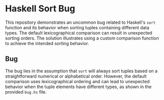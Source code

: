 # Haskell Sort Bug
This repository demonstrates an uncommon bug related to Haskell's `sort` function and its behavior when sorting tuples containing different data types. The default lexicographical comparison can result in unexpected sorting orders.  The solution illustrates using a custom comparison function to achieve the intended sorting behavior.

## Bug
The bug lies in the assumption that `sort` will always sort tuples based on a straightforward numerical or alphabetical order.  However, the default comparison uses lexicographical ordering and can lead to unexpected behavior when the tuple elements have different types, as shown in the provided `bug.hs` file.